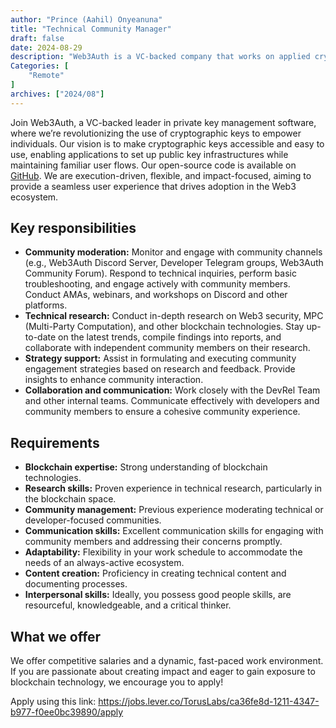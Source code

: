 ```yaml
---
author: "Prince (Aahil) Onyeanuna"
title: "Technical Community Manager"
draft: false
date: 2024-08-29
description: "Web3Auth is a VC-backed company that works on applied cryptography and we specialize in private key management software. Our company vision is to proliferate the usage of cryptographic keys to enable use cases that empower the individual. Our solution allows for applications to set up a public key infrastructure while maintaining flows that end-users are familiar with. You can (git) check out all of our open-source code at https://github.com/torusresearch. We’re heavily execution-driven, flexible and impact-focused."
Categories: [
    "Remote"
]
archives: ["2024/08"]
---
```


Join Web3Auth, a VC-backed leader in private key management software, where we’re revolutionizing the use of cryptographic keys to empower individuals. Our vision is to make cryptographic keys accessible and easy to use, enabling applications to set up public key infrastructures while maintaining familiar user flows. Our open-source code is available on [GitHub](https://github.com/torusresearch). We are execution-driven, flexible, and impact-focused, aiming to provide a seamless user experience that drives adoption in the Web3 ecosystem.

## Key responsibilities

- **Community moderation:** Monitor and engage with community channels (e.g., Web3Auth Discord Server, Developer Telegram groups, Web3Auth Community Forum). Respond to technical inquiries, perform basic troubleshooting, and engage actively with community members. Conduct AMAs, webinars, and workshops on Discord and other platforms.
- **Technical research:** Conduct in-depth research on Web3 security, MPC (Multi-Party Computation), and other blockchain technologies. Stay up-to-date on the latest trends, compile findings into reports, and collaborate with independent community members on their research.
- **Strategy support:** Assist in formulating and executing community engagement strategies based on research and feedback. Provide insights to enhance community interaction.
- **Collaboration and communication:** Work closely with the DevRel Team and other internal teams. Communicate effectively with developers and community members to ensure a cohesive community experience.

## Requirements

- **Blockchain expertise:** Strong understanding of blockchain technologies.
- **Research skills:** Proven experience in technical research, particularly in the blockchain space.
- **Community management:** Previous experience moderating technical or developer-focused communities.
- **Communication skills:** Excellent communication skills for engaging with community members and addressing their concerns promptly.
- **Adaptability:** Flexibility in your work schedule to accommodate the needs of an always-active ecosystem.
- **Content creation:** Proficiency in creating technical content and documenting processes.
- **Interpersonal skills:** Ideally, you possess good people skills, are resourceful, knowledgeable, and a critical thinker.

## What we offer

We offer competitive salaries and a dynamic, fast-paced work environment. If you are passionate about creating impact and eager to gain exposure to blockchain technology, we encourage you to apply!

Apply using this link: https://jobs.lever.co/TorusLabs/ca36fe8d-1211-4347-b977-f0ee0bc39890/apply
